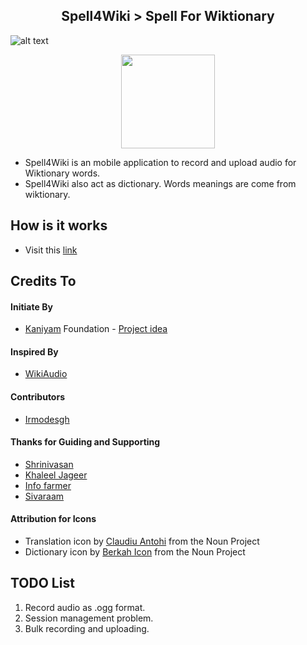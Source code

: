 <h2 align="center">
 Spell4Wiki > Spell For Wiktionary
</h2>


![alt text](https://github.com/manimaran96/Spell4Wiki/blob/master/app/src/main/res/drawable/spell4wiki.png)
<p align="center">
  <img width="150" height="150" src="https://github.com/manimaran96/Spell4Wiki/blob/master/app/src/main/res/drawable/spell4wiki.png" alt="">
</p>

- Spell4Wiki is an mobile application to record and upload audio for Wiktionary words.
- Spell4Wiki also act as dictionary. Words meanings are come from wiktionary.

## How is it works
 - Visit this [link](https://manimaran96.wordpress.com/2019/01/06/spell4wiki-mobile-app-to-record-upload-audio-for-wiktionary/)

## Credits To
#### Initiate By
* [Kaniyam](http://www.kaniyam.com/) Foundation - [Project idea](https://github.com/KaniyamFoundation/ProjectIdeas/wiki/Project-Ideas)

#### Inspired By
* [WikiAudio](https://github.com/Atul22/wikiAudio)

#### Contributors
* [Irmodesgh](https://github.com/lrmodesgh)

#### Thanks for Guiding and Supporting
* [Shrinivasan](https://github.com/tshrinivasan)
* [Khaleel Jageer](https://github.com/jskcse4)
* [Info farmer](https://www.mediawiki.org/wiki/User:Info-farmer)
* [Sivaraam](https://github.com/sivaraam)

#### Attribution for Icons
- Translation icon by [Claudiu Antohi](https://thenounproject.com/claudiu.antohi/) from the Noun Project
- Dictionary icon by [Berkah Icon](https://thenounproject.com/berkahicon/) from the Noun Project

## TODO List
1. Record audio as .ogg format.
2. Session management problem.
3. Bulk recording and uploading.

